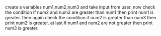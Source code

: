 create a variables num1,num2,num3 and take input from user.
now check the condition if num2 and num3 are greater than num1 then print num1 is greater.
then again check the condition if num2 is greater than num3 then print num2 is greater.
at last if num1 and num2 are not greater then print num3 is greater.
